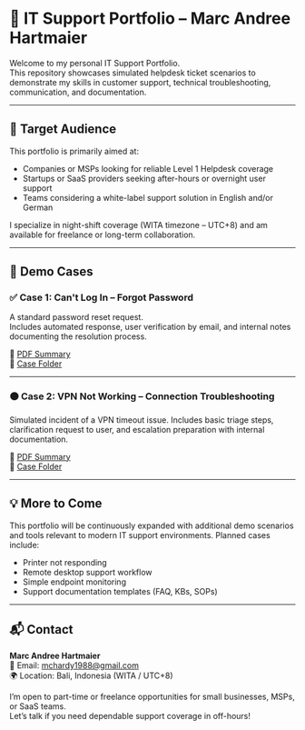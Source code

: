 # 🧰 IT Support Portfolio – Marc Andree Hartmaier

Welcome to my personal IT Support Portfolio.  
This repository showcases simulated helpdesk ticket scenarios to demonstrate my skills in customer support, technical troubleshooting, communication, and documentation.

---

## 🎯 Target Audience

This portfolio is primarily aimed at:
- Companies or MSPs looking for reliable Level 1 Helpdesk coverage
- Startups or SaaS providers seeking after-hours or overnight user support
- Teams considering a white-label support solution in English and/or German

I specialize in night-shift coverage (WITA timezone – UTC+8) and am available for freelance or long-term collaboration.

---

## 📂 Demo Cases

### ✅ Case 1: Can't Log In – Forgot Password
A standard password reset request.  
Includes automated response, user verification by email, and internal notes documenting the resolution process.

📄 [PDF Summary](./demo-case-1-password-reset/Marc_Hartmaier_Helpdesk_Demo_Portfolio.pdf)  
📁 [Case Folder](./demo-case-1-password-reset)

---

### 🟠 Case 2: VPN Not Working – Connection Troubleshooting  
Simulated incident of a VPN timeout issue. Includes basic triage steps, clarification request to user, and escalation preparation with internal documentation.

📄 [PDF Summary](./demo-case-2-vpn-issue/Marc_Hartmaier_Helpdesk_Demo_Ticket_Portfolio_VPN.pdf)  
📁 [Case Folder](./demo-case-2-vpn-issue)

---

## 💡 More to Come

This portfolio will be continuously expanded with additional demo scenarios and tools relevant to modern IT support environments. Planned cases include:

- Printer not responding
- Remote desktop support workflow
- Simple endpoint monitoring
- Support documentation templates (FAQ, KBs, SOPs)

---

## 📬 Contact

**Marc Andree Hartmaier**  
📧 Email: [mchardy1988@gmail.com](mailto:mchardy1988@gmail.com)  
🌍 Location: Bali, Indonesia (WITA / UTC+8)  

I’m open to part-time or freelance opportunities for small businesses, MSPs, or SaaS teams.  
Let’s talk if you need dependable support coverage in off-hours!

